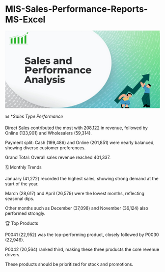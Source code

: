 # MIS-Sales-Performance-Reports-MS-Excel
![sales pic](https://github.com/Indrani-Ghosh/MIS-Sales-Performance-Reports-MS-Excel-/blob/main/Sales%20and%20performance.png)


📊 **Sales Type Performance*

Direct Sales contributed the most with 208,122 in revenue, followed by Online (133,901) and Wholesalers (59,314).

Payment split: Cash (199,486) and Online (201,851) were nearly balanced, showing diverse customer preferences.

Grand Total: Overall sales revenue reached 401,337.

🗓️ Monthly Trends

January (41,272) recorded the highest sales, showing strong demand at the start of the year.

March (28,617) and April (26,579) were the lowest months, reflecting seasonal dips.

Other months such as December (37,098) and November (36,124) also performed strongly.

🏆 Top Products

P0041 (22,952) was the top-performing product, closely followed by P0030 (22,946).

P0042 (20,564) ranked third, making these three products the core revenue drivers.

These products should be prioritized for stock and promotions.
